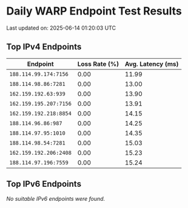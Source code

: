 # Daily WARP Endpoint Test Results

Last updated on: 2025-06-14 01:20:03 UTC

## Top IPv4 Endpoints

| Endpoint | Loss Rate (%) | Avg. Latency (ms) |
|---|---|---|
| `188.114.99.174:7156` | 0.00 | 11.99 |
| `188.114.98.86:7281` | 0.00 | 13.00 |
| `162.159.192.63:939` | 0.00 | 13.90 |
| `162.159.195.207:7156` | 0.00 | 13.91 |
| `162.159.192.218:8854` | 0.00 | 14.15 |
| `188.114.96.86:987` | 0.00 | 14.25 |
| `188.114.97.95:1010` | 0.00 | 14.35 |
| `188.114.98.54:7281` | 0.00 | 15.03 |
| `162.159.192.206:2408` | 0.00 | 15.23 |
| `188.114.97.196:7559` | 0.00 | 15.24 |

## Top IPv6 Endpoints

*No suitable IPv6 endpoints were found.*

